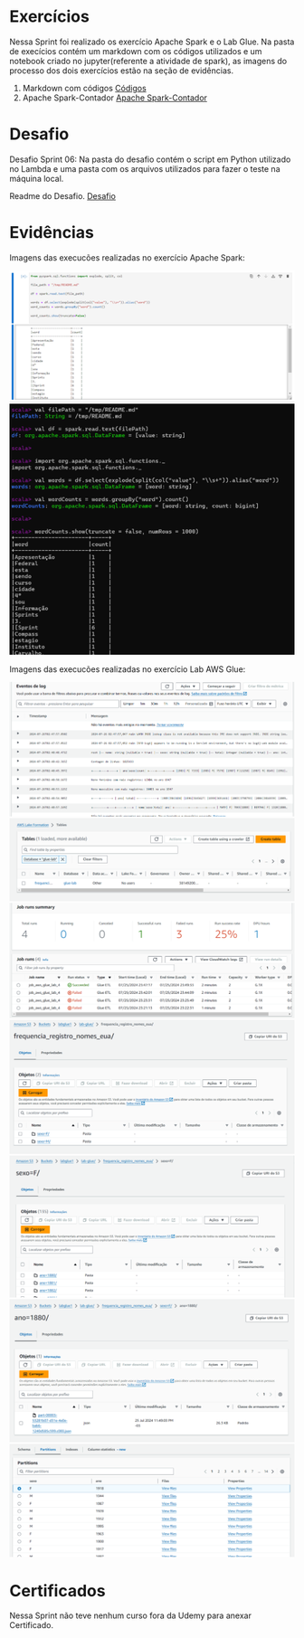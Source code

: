 # Exercícios


Nessa Sprint foi realizado os exercício Apache Spark e o Lab Glue. Na pasta de execícios contém um markdown com os códigos utilizados e um notebook criado no jupyter(referente a atividade de spark), as imagens do processo dos dois exercícios estão na seção de evidências.

1. Markdown com códigos
[Códigos](/Sprint7/exercicios/codigoSpark.md)
2. Apache Spark-Contador
[Apache Spark-Contador](/Sprint7/exercicios/spark.ipynb)

# Desafio


Desafio Sprint 06: Na pasta do desafio contém o script em Python utilizado no Lambda e uma pasta com os arquivos utilizados para fazer o teste na máquina local.

Readme do Desafio. [Desafio](/Sprint7/desafio/README.md)


# Evidências


Imagens das execucões realizadas no exercício  Apache Spark:

![Evidencia 1](/Sprint7/evidencias/ExSparkJupyter.png)
![Evidencia 2](/Sprint7/evidencias/ExSparkShell.png)

Imagens das execucões realizadas no exercício Lab AWS Glue:

![Evidencia 3](/Sprint7/evidencias/ExLabGlue1.png)
![Evidencia 4](/Sprint7/evidencias/ExLabGlue2.png)
![Evidencia 5](/Sprint7/evidencias/ExLabGlue3.png)
![Evidencia 6](/Sprint7/evidencias/ExLabGlue4.png)
![Evidencia 7](/Sprint7/evidencias/ExLabGlue5.png)
![Evidencia 8](/Sprint7/evidencias/ExLabGlue6.png)
![Evidencia 9](/Sprint7/evidencias/ExLabGlue7.png)


# Certificados


Nessa Sprint não teve nenhum curso fora da Udemy para anexar Certificado.